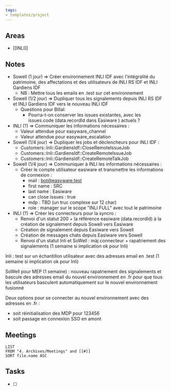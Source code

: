 ```yaml
---
tags:
- templates/project
---
```

## Areas
- [[INLI]]

## Notes
- Sowell (1 jour) => Créer environnement INLI IDF avec l'intégralité du patrimoine,  des affectations et des utilisateurs de INLI RS IDF et INLI Gardiens IDF 
	- NB : Mettre tous les emails en .test sur cet environnement
- Sowell (1/2 jour) => Dupliquer tous les signalements depuis INLI RS IDF et INLI Gardiens IDF vers le nouveau INLI IDF
	- Questions pour Billal:
		- Pourra-t-on conserver les issues existantes, avec les issues.code (data.recordId dans Easiware ) actuels ? 
- INLI (?) => Communiquer les informations nécessaires :
	- Valeur attendue pour easyware_channel
	- Valeur attendue pour easyware_escalation
- Sowell (1/4 jour) => Dupliquer les jobs et déclencheurs pour INLI IDF :
	- Customers::Inli::GardiensIdf::CloseRemoteIssueJob
	- Customers::Inli::GardiensIdf::CreateRemoteIssueJob
	- Customers::Inli::GardiensIdf::CreateRemoteTalkJob
- Sowell (1/4 jour) => Communiquer à INLI les informations nécessaires :
	- Créer le compte utilisateur easiware et transmettre les informations de connexion :
		- mail : bot@easyware.test
		- first name : SRC
		- last name : Easiware
		- can close issues : true
		- mdp : TBD (un truc complexe sur 12 char)
		- role : manager sur le scope "INLI FULL" avec tout le patrimoine
- INLI (?) => Créer les connecteurs pour la syncro :
	- Renvoi d'un statut 200 + la référence easiware (data.recordId) à la création de signalement depuis Sowell vers Easiware
	- Création de signalement depuis Easiware vers Sowell
	- Création de messages chats depuis Easiware vers Sowell
	- Renvoi d'un statut 
Inli et SoWell : màj connecteur + rapatriement des signalements (1 semaine si implication ok pour Inli)  
  
Inli : test sur un échantillon utilisateur avec des adresses email en .test (1 semaine si implication ok pour Inli)  
  
SoWell pour MEP (1 semaine) : nouveau rapatriement des signalements et bascule des adresses email du nouvel environnement en .fr pour que tous les utilisateurs basculent automatiquement sur le nouvel environnement fusionné   
  
Deux options pour se connecter au nouvel environnement avec des adresses en .fr :   
- soit réinitialisation des MDP pour 123456  
- soit passage en connexion SSO en amont
## Meetings
```dataview
LIST
FROM "4. Archives/Meetings" and [[#]]
SORT file.name ASC
```
## Tasks 
- [ ]
